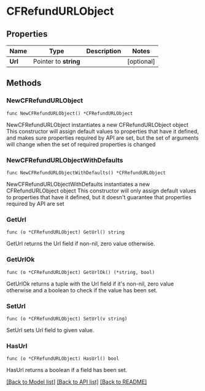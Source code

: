 # CFRefundURLObject

## Properties

Name | Type | Description | Notes
------------ | ------------- | ------------- | -------------
**Url** | Pointer to **string** |  | [optional] 

## Methods

### NewCFRefundURLObject

`func NewCFRefundURLObject() *CFRefundURLObject`

NewCFRefundURLObject instantiates a new CFRefundURLObject object
This constructor will assign default values to properties that have it defined,
and makes sure properties required by API are set, but the set of arguments
will change when the set of required properties is changed

### NewCFRefundURLObjectWithDefaults

`func NewCFRefundURLObjectWithDefaults() *CFRefundURLObject`

NewCFRefundURLObjectWithDefaults instantiates a new CFRefundURLObject object
This constructor will only assign default values to properties that have it defined,
but it doesn't guarantee that properties required by API are set

### GetUrl

`func (o *CFRefundURLObject) GetUrl() string`

GetUrl returns the Url field if non-nil, zero value otherwise.

### GetUrlOk

`func (o *CFRefundURLObject) GetUrlOk() (*string, bool)`

GetUrlOk returns a tuple with the Url field if it's non-nil, zero value otherwise
and a boolean to check if the value has been set.

### SetUrl

`func (o *CFRefundURLObject) SetUrl(v string)`

SetUrl sets Url field to given value.

### HasUrl

`func (o *CFRefundURLObject) HasUrl() bool`

HasUrl returns a boolean if a field has been set.


[[Back to Model list]](../README.md#documentation-for-models) [[Back to API list]](../README.md#documentation-for-api-endpoints) [[Back to README]](../README.md)


